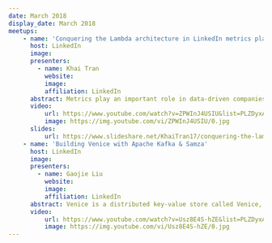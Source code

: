 ```yaml
---
date: March 2018
display_date: March 2018
meetups:
    - name: 'Conquering the Lambda architecture in LinkedIn metrics platform with Apache Calcite and Apache Samza'
      host: LinkedIn
      image:
      presenters:
        - name: Khai Tran
          website:
          image:
          affiliation: LinkedIn
      abstract: Metrics play an important role in data-driven companies like LinkedIn. To serve metrics in real time LinkedIn built an extension to the offline platform that auto-generates Samza real-time flow from existing offline transformation code with just a single command using Apache Calcite
      video:
          url: https://www.youtube.com/watch?v=ZPWInJ4USIU&list=PLZDyxA22zzGx34wdHESUux2_V1qfkQ8zx&index=4&t=0s
          image: https://img.youtube.com/vi/ZPWInJ4USIU/0.jpg
      slides:
          url: https://www.slideshare.net/KhaiTran17/conquering-the-lambda-architecture-in-linkedin-metrics-platform-with-apache-calcite-and-apache-samza
    - name: 'Building Venice with Apache Kafka & Samza'
      host: LinkedIn
      image:
      presenters:
        - name: Gaojie Liu
          website:
          image:
          affiliation: LinkedIn
      abstract: Venice is a distributed key-value store called Venice, which specializes in serving the datasets computed in Hadoop and Samza at LinkedIn. This talk covers how Linkedin built Venice by leveraging Kafka and how it empowers new Samza use cases at LinkedIn. 
      video:
          url: https://www.youtube.com/watch?v=Usz8E4S-hZE&list=PLZDyxA22zzGx34wdHESUux2_V1qfkQ8zx&index=5&t=0s
          image: https://img.youtube.com/vi/Usz8E4S-hZE/0.jpg
---
```

<!--
   Licensed to the Apache Software Foundation (ASF) under one or more
   contributor license agreements.  See the NOTICE file distributed with
   this work for additional information regarding copyright ownership.
   The ASF licenses this file to You under the Apache License, Version 2.0
   (the "License"); you may not use this file except in compliance with
   the License.  You may obtain a copy of the License at

       http://www.apache.org/licenses/LICENSE-2.0

   Unless required by applicable law or agreed to in writing, software
   distributed under the License is distributed on an "AS IS" BASIS,
   WITHOUT WARRANTIES OR CONDITIONS OF ANY KIND, either express or implied.
   See the License for the specific language governing permissions and
   limitations under the License.
-->